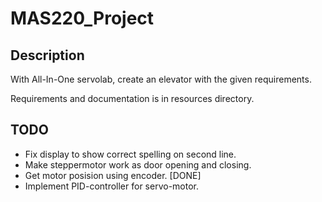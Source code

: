 # MAS220_Project

## Description
With All-In-One servolab, create an elevator with the given requirements. 

Requirements and documentation is in resources directory.

## TODO
- Fix display to show correct spelling on second line.
- Make steppermotor work as door opening and closing.
- Get motor posision using encoder. [DONE]
- Implement PID-controller for servo-motor.
